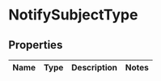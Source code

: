 
# NotifySubjectType

## Properties
Name | Type | Description | Notes
------------ | ------------- | ------------- | -------------



